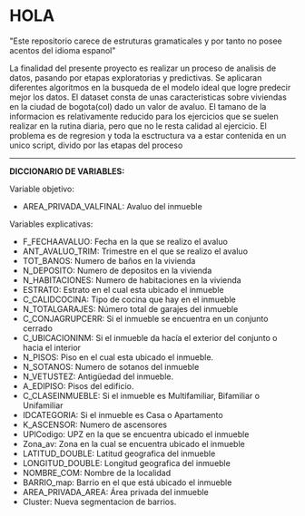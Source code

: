 # HOLA

"Este repositorio carece de estruturas gramaticales y por tanto no posee acentos del idioma espanol"

La finalidad del presente proyecto es realizar un proceso de analisis de datos, pasando por etapas exploratorias y predictivas. Se aplicaran diferentes algoritmos en la busqueda de el modelo ideal que logre predecir mejor los datos. El dataset consta de unas caracteristicas sobre viviendas en la ciudad de bogota(col) dado un valor de avaluo. El tamano de la informacion es relativamente reducido para los  ejercicios que se suelen realizar en la rutina diaria, pero que no le resta calidad al ejercicio.
El problema es de regresion y toda la esctructura va a estar contenida en un unico script, divido por las etapas del proceso


----------------------------------------------------------------

**DICCIONARIO DE VARIABLES:**

Variable objetivo:
* AREA_PRIVADA_VALFINAL: Avaluo del inmueble

Variables explicativas:
* F_FECHAAVALUO: Fecha en la que se realizo el avaluo
*	ANT_AVALUO_TRIM: Trimestre en el que se realizo el avaluo
*	TOT_BANOS: Numero de baños en la vivienda
*	N_DEPOSITO: Numero de depositos en la vivienda
*	N_HABITACIONES: Numero de habitaciones en la vivienda
*	ESTRATO: Estrato en el cual esta ubicado el inmueble
*	C_CALIDCOCINA: Tipo de cocina que hay en el inmueble
*	N_TOTALGARAJES: Número total de garajes del inmueble
*	C_CONJAGRUPCERR: Si el inmueble se encuentra en un conjunto cerrado
*	C_UBICACIONINM: Si el inmueble da hacía el exterior del conjunto o hacia el interior
*	N_PISOS: Piso en el cual esta ubicado el inmueble.
*	N_SOTANOS: Numero de sotanos del inmueble
*	N_VETUSTEZ: Antigüedad del inmueble.
*	A_EDIPISO: Pisos del edificio.
*	C_CLASEINMUEBLE: Si el inmueble es Multifamiliar, Bifamiliar o Unifamiliar
*	IDCATEGORIA: Si el inmueble es Casa o Apartamento
*	K_ASCENSOR: Numero de ascensores
*	UPlCodigo: UPZ en la que se encuentra ubicado el inmueble
*	Zona_av: Zona en la cual se encuentra ubicado el inmueble
*	LATITUD_DOUBLE: Latitud geografica del inmueble 
*	LONGITUD_DOUBLE: Longitud geografica del inmueble 
*	NOMBRE_COM: Nombre de la localidad
*	BARRIO_map: Barrio en el que está ubicado el inmueble
*	AREA_PRIVADA_AREA: Área privada del inmueble
*	Cluster: Nueva segmentacion de barrios.


